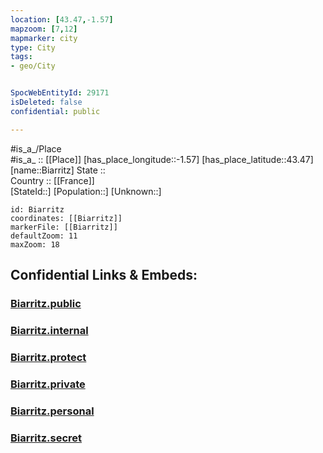 ```yaml
---
location: [43.47,-1.57] 
mapzoom: [7,12] 
mapmarker: city 
type: City
tags:
- geo/City


SpocWebEntityId: 29171
isDeleted: false
confidential: public

---
```

#is_a_/Place  
#is_a_ :: [[Place]] 
[has_place_longitude::-1.57] 
[has_place_latitude::43.47] 
[name::Biarritz] 
State ::  
Country :: [[France]]  
[StateId::] 
[Population::] 
[Unknown::] 


```leaflet
id: Biarritz
coordinates: [[Biarritz]] 
markerFile: [[Biarritz]] 
defaultZoom: 11 
maxZoom: 18
```


## Confidential Links & Embeds: 

### [Biarritz.public](/_public/\Earth\Continent\Europe\Europe~West\France\regions~France\Nouvelle-Aquitaine\departments~Aquitaine\Pyrénées-Atlantiques\communes~Pyrénées-Atlantiques\Bayonne\cities~BayonneBiarritz.public.md) 

### [Biarritz.internal](/_internal/\Earth\Continent\Europe\Europe~West\France\regions~France\Nouvelle-Aquitaine\departments~Aquitaine\Pyrénées-Atlantiques\communes~Pyrénées-Atlantiques\Bayonne\cities~BayonneBiarritz.internal.md) 

### [Biarritz.protect](/_protect/\Earth\Continent\Europe\Europe~West\France\regions~France\Nouvelle-Aquitaine\departments~Aquitaine\Pyrénées-Atlantiques\communes~Pyrénées-Atlantiques\Bayonne\cities~BayonneBiarritz.protect.md) 

### [Biarritz.private](/_private/\Earth\Continent\Europe\Europe~West\France\regions~France\Nouvelle-Aquitaine\departments~Aquitaine\Pyrénées-Atlantiques\communes~Pyrénées-Atlantiques\Bayonne\cities~BayonneBiarritz.private.md) 

### [Biarritz.personal](/_personal/\Earth\Continent\Europe\Europe~West\France\regions~France\Nouvelle-Aquitaine\departments~Aquitaine\Pyrénées-Atlantiques\communes~Pyrénées-Atlantiques\Bayonne\cities~BayonneBiarritz.personal.md) 

### [Biarritz.secret](/_secret/\Earth\Continent\Europe\Europe~West\France\regions~France\Nouvelle-Aquitaine\departments~Aquitaine\Pyrénées-Atlantiques\communes~Pyrénées-Atlantiques\Bayonne\cities~BayonneBiarritz.secret.md)

